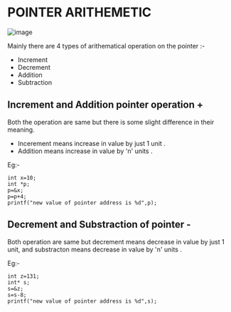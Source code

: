 # POINTER ARITHEMETIC
![image](https://user-images.githubusercontent.com/85029234/133916816-69930580-84aa-4e57-a2dc-3821fa983133.png)

Mainly there are 4 types of arithematical operation on the pointer :- 
* Increment
* Decrement
* Addition
* Subtraction

## Increment and Addition pointer operation +

Both the operation are same but there is some slight difference in their meaning.
* Incerement means increase in value by just 1 unit .
* Addition means increase in value by 'n' units . 

Eg:-
    
    int x=10;
    int *p;
    p=&x;
    p=p+4;
    printf("new value of pointer address is %d",p);
    
## Decrement and Substraction of pointer -

Both operation are same but decrement means decrease in value by just 1 unit, and substracton means decrease in value by 'n' units .

Eg:- 
    
    int z=131;
    int* s;
    s=&z;
    s=s-8;
    printf("new value of pointer address is %d",s);
